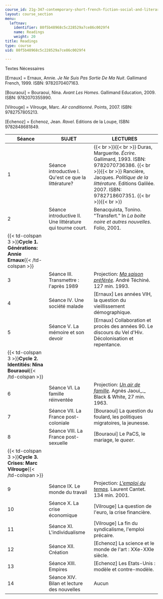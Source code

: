 ```yaml
---
course_id: 21g-347-contemporary-short-french-fiction-social-and-literary-trends-since-1990-fall-2013
layout: course_section
menu:
  leftnav:
    identifier: 80f5b48968c5c228529a7ce86c0029f4
    name: Readings
    weight: 20
title: Readings
type: course
uid: 80f5b48968c5c228529a7ce86c0029f4

---
```


Textes Nécessaires

\[Ernaux\] = Ernaux, Annie. _Je Ne Suis Pas Sortie De Ma Nuit_. Gallimand French, 1999. ISBN: 9782070407163.

\[Bouraoui\] = Bouraoui, Nina. _Avant Les Homes_. Gallimand Education, 2009. ISBN: 9782070355990.

\[Vilrouge\] = Vilrouge, Marc. _Air conditionné_. Points, 2007. ISBN: 9782757805213.

\[Echenoz\] = Echenoz, Jean. _Ravel_. Editions de la Loupe, ISBN: 9782848681849.

| Séance | SUJET | LECTURES |
| --- | --- | --- |
| 1 | Séance introductive I. Qu'est ce que la littérature? |  {{< br >}}{{< br >}} Duras, Marguerite. _Écrire_. Gallimard, 1993. ISBN: 9782070736386. {{< br >}}{{< br >}} Rancière, Jacques. _Politique de la littérature_. Editions Galilée. 2007. ISBN: 9782718607351. {{< br >}}{{< br >}}  |
| 2 | Séance introductive II. Une littérature qui tourne court. | Benacquista, Tonino. "Transfert." In _La boîte noire et autres nouvelles_. Folio, 2001. |
| {{< td-colspan 3 >}}**Cycle 1. Générations: Annie Ernaux**{{< /td-colspan >}} |||
| 3 | Séance III. Transmettre : l'après 1989 | Projection: _[Ma saison préférée](http://www.imdb.com/title/tt0107471/?ref_=fn_al_tt_1)._ André Téchiné. 127 min. 1993. |
| 4 | Séance IV. Une société malade | \[Ernaux\] Les années VIH, la question du vieillissement démographique. |
| 5 | Séance V. La mémoire et son devoir | \[Ernaux\] Collaboration et procès des années 90. Le discours du Vel d'Hiv. Décolonisation et repentance. |
| {{< td-colspan 3 >}}**Cycle 2. Identitiés: Nina Bouraoui**{{< /td-colspan >}} |||
| 6 | Séance VI. La famille réinventée | Projection: _[Un air de famille](http://www.imdb.com/title/tt0271851/?ref_=fn_al_tt_2)._ Agnès Jaoui_._ Black & White, 27 min. 1963. |
| 7 | Séance VII. La France post-coloniale | \[Bouraoui\] La question du foulard, les politiques migratoires, la jeunesse. |
| 8 | Séance VIII. La France post-sexuelle | \[Bouraoui\] Le PaCS, le mariage, le _queer._ |
| {{< td-colspan 3 >}}**Cycle 3. Crises: Marc Vilrouge**{{< /td-colspan >}} |||
| 9 | Séance IX. Le monde du travail | Projection: _[L'emploi du temps](http://www.imdb.com/title/tt0279065/?ref_=fn_al_tt_1)._ Laurent Cantet. 134 min. 2001. |
| 10 | Séance X. La crise économique | \[Vilrouge\] La question de l'euro, la crise financière. |
| 11 | Séance XI. L'individualisme | \[Vilrouge\] La fin du syndicalisme, l'emploi précaire. |
| 12 | Séance XII. Création | \[Echenoz\] La science et le monde de l'art : XXe-XXIe siècle. |
| 13 | Séance XIII. Empires | \[Echenoz\] Les Etats-Unis : modèle et contre-modèle. |
| 14 | Séance XIV. Bilan et lecture des nouvelles | Aucun